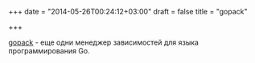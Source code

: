 +++
date = "2014-05-26T00:24:12+03:00"
draft = false
title = "gopack"

+++

<p><a href="https://github.com/d2fn/gopack">gopack</a>&nbsp;- еще одни менеджер зависимостей для языка программирования Go.</p>

